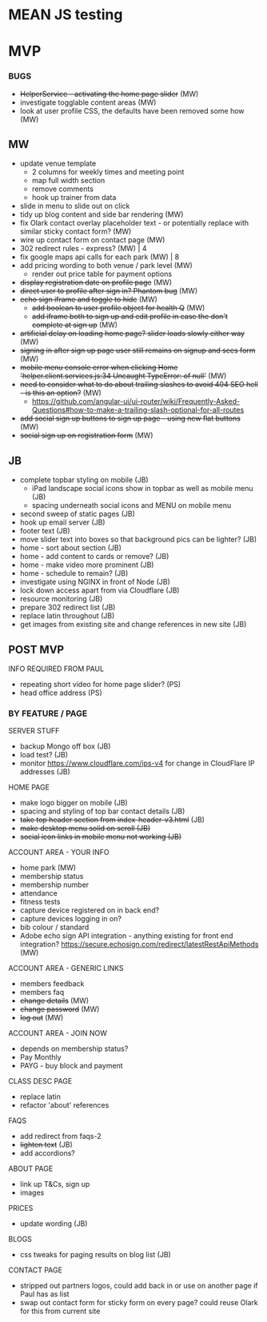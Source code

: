 # MEAN JS testing

# MVP

### BUGS ###
- ~~HelperService - activating the home page slider~~ (MW)
- investigate togglable content areas (MW)
- look at user profile CSS, the defaults have been removed some how (MW)

## MW ##
- update venue template
    * 2 columns for weekly times and meeting point
    * map full width section
    * remove comments
    * hook up trainer from data
- slide in menu to slide out on click
- tidy up blog content and side bar rendering (MW)
- fix Olark contact overlay placeholder text - or potentially replace with similar sticky contact form? (MW)
- wire up contact form on contact page (MW)
- 302 redirect rules - express? (MW) | 4
- fix google maps api calls for each park (MW) | 8
- add pricing wording to both venue / park level (MW)
    * render out price table for payment options
- ~~display registration date on profile page~~ (MW)
- ~~direct user to profile after sign in? Phantom bug~~ (MW)
- ~~echo sign iframe and toggle to hide~~ (MW)
    * ~~add boolean to user profile object for health Q~~ (MW)
    * ~~add iframe both to sign up and edit profile in case the don't complete at sign up~~ (MW)
- ~~artificial delay on loading home page? slider loads slowly either way~~ (MW)
- ~~signing in after sign up page user still remains on signup and sees form~~ (MW)
- ~~mobile menu console error when clicking Home 'helper.client.services.js:34 Uncaught TypeError: of null'~~ (MW)
- ~~need to consider what to do about trailing slashes to avoid 404 SEO hell - is this an option?~~ (MW)
    * https://github.com/angular-ui/ui-router/wiki/Frequently-Asked-Questions#how-to-make-a-trailing-slash-optional-for-all-routes
- ~~add social sign up buttons to sign up page - using new flat buttons~~ (MW)
- ~~social sign up on registration form~~ (MW)

## JB ##
- complete topbar styling on mobile (JB)
    * iPad landscape social icons show in topbar as well as mobile menu (JB)
    * spacing underneath social icons and MENU on mobile menu
- second sweep of static pages (JB)
- hook up email server (JB)
- footer text (JB)
- move slider text into boxes so that background pics can be lighter? (JB)
- home - sort about section (JB)
- home - add content to cards or remove? (JB)
- home - make video more prominent (JB)
- home - schedule to remain? (JB)
- investigate using NGINX in front of Node (JB)
- lock down access apart from via Cloudflare (JB)
- resource monitoring (JB)
- prepare 302 redirect list (JB)
- replace latin throughout (JB)
- get images from existing site and change references in new site (JB)

## POST MVP
INFO REQUIRED FROM PAUL
- repeating short video for home page slider? (PS)
- head office address (PS)

### BY FEATURE / PAGE ###

SERVER STUFF
- backup Mongo off box (JB)
- load test? (JB)
- monitor https://www.cloudflare.com/ips-v4 for change in CloudFlare IP addresses (JB)

HOME PAGE
- make logo bigger on mobile (JB)
- spacing and styling of top bar contact details (JB)
- ~~take top header section from index-header-v3.html~~ (JB)
- ~~make desktop menu solid on scroll (JB)~~
- ~~social icon links in mobile menu not working (JB)~~

ACCOUNT AREA - YOUR INFO
- home park (MW)
- membership status
- membership number
- attendance
- fitness tests
- capture device registered on in back end?
- capture devices logging in on?
- bib colour / standard
- Adobe echo sign API integration - anything existing for front end integration? https://secure.echosign.com/redirect/latestRestApiMethods (MW)

ACCOUNT AREA - GENERIC LINKS
- members feedback
- members faq
- ~~change details~~ (MW)
- ~~change password~~ (MW)
- ~~log out~~ (MW)

ACCOUNT AREA - JOIN NOW
- depends on membership status?
- Pay Monthly
- PAYG - buy block and payment

CLASS DESC PAGE
- replace latin
- refactor 'about' references

FAQS
- add redirect from faqs-2
- ~~lighten text~~ (JB)
- add accordions?

ABOUT PAGE
- link up T&Cs, sign up
- images

PRICES
- update wording (JB)

BLOGS
- css tweaks for paging results on blog list (JB)

CONTACT PAGE
- stripped out partners logos, could add back in or use on another page if Paul has as list
- swap out contact form for sticky form on every page? could reuse Olark for this from current site
